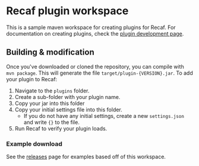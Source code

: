 # Recaf plugin workspace

This is a sample maven workspace for creating plugins for Recaf. For documentation on creating plugins, check the [plugin development page](https://col-e.github.io/Recaf/plugins.html).

## Building & modification

Once you've downloaded or cloned the repository, you can compile with `mvn package`. This will generate the file `target/plugin-{VERSION}.jar`. To add your plugin to Recaf:

1. Navigate to the `plugins` folder.
2. Create a sub-folder with your plugin name. 
3. Copy your jar into this folder
4. Copy your initial settings file into this folder.
    * If you do not have any initial settings, create a new `settings.json` and write `{}` to the file. 
5. Run Recaf to verify your plugin loads.

### Example download

See the [releases](https://github.com/Col-E/Recaf-plugin-workspace/releases) page for examples based off of this workspace.